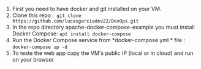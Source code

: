 1. First you need to have docker and git installed on your VM.
2. Clone this repo :` git clone https://github.com/lucasgarciadev22/DevOps.git`
3. In the repo directory apache-docker-compose-example you must install Docker Compose: `apt install docker-compose`
4. Run the Docker Compose service from *docker-compose.yml * file : `docker-compose up -d`
5. To teste the web app copy the VM's public IP (local or in cloud) and run on your browser
 
